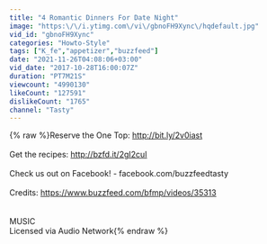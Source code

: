 ```yaml
---
title: "4 Romantic Dinners For Date Night"
image: "https:\/\/i.ytimg.com\/vi\/gbnoFH9Xync\/hqdefault.jpg"
vid_id: "gbnoFH9Xync"
categories: "Howto-Style"
tags: ["K_fe","appetizer","buzzfeed"]
date: "2021-11-26T04:08:06+03:00"
vid_date: "2017-10-28T16:00:07Z"
duration: "PT7M21S"
viewcount: "4990130"
likeCount: "127591"
dislikeCount: "1765"
channel: "Tasty"
---
```

{% raw %}Reserve the One Top: <a rel="nofollow" target="blank" href="http://bit.ly/2v0iast">http://bit.ly/2v0iast</a><br /><br />Get the recipes: <a rel="nofollow" target="blank" href="http://bzfd.it/2gI2cuI">http://bzfd.it/2gI2cuI</a><br /><br />Check us out on Facebook! - facebook.com/buzzfeedtasty<br /><br />Credits: <a rel="nofollow" target="blank" href="https://www.buzzfeed.com/bfmp/videos/35313">https://www.buzzfeed.com/bfmp/videos/35313</a><br /><br /><br />MUSIC<br />Licensed via Audio Network{% endraw %}
